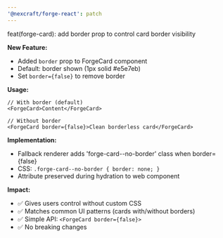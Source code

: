 ```yaml
---
'@nexcraft/forge-react': patch
---
```


feat(forge-card): add border prop to control card border visibility

**New Feature:**
- Added `border` prop to ForgeCard component
- Default: border shown (1px solid #e5e7eb)
- Set `border={false}` to remove border

**Usage:**
```tsx
// With border (default)
<ForgeCard>Content</ForgeCard>

// Without border
<ForgeCard border={false}>Clean borderless card</ForgeCard>
```

**Implementation:**
- Fallback renderer adds 'forge-card--no-border' class when border={false}
- CSS: `.forge-card--no-border { border: none; }`
- Attribute preserved during hydration to web component

**Impact:**
- ✅ Gives users control without custom CSS
- ✅ Matches common UI patterns (cards with/without borders)
- ✅ Simple API: `<ForgeCard border={false}>`
- ✅ No breaking changes

